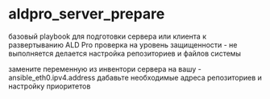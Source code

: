 # aldpro_server_prepare

базовый playbook для подготовки сервера или клиента к развертыванию ALD Pro
проверка на уровень защищенности - не выполняется
делается настройка репозиториев и файлов системы

замените переменную из инвентори сервера на вашу - ansible_eth0.ipv4.address
дабавьте необходимые адреса репозиториев и настройку приоритетов
